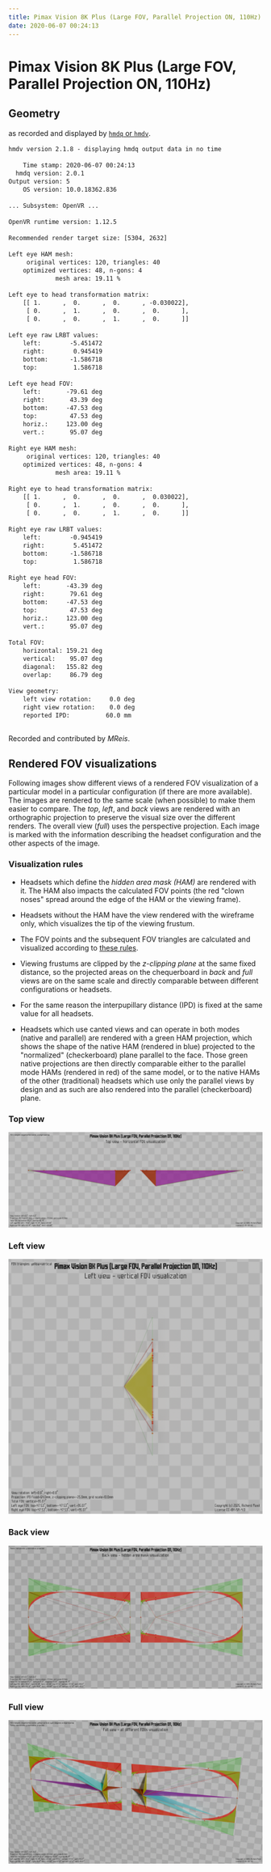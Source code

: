 ```yaml
---
title: Pimax Vision 8K Plus (Large FOV, Parallel Projection ON, 110Hz)
date: 2020-06-07 00:24:13
---
```

# Pimax Vision 8K Plus (Large FOV, Parallel Projection ON, 110Hz)

## Geometry

as recorded and displayed by [`hmdq` or `hmdv`](https://github.com/risa2000/hmdq).
```
hmdv version 2.1.8 - displaying hmdq output data in no time

    Time stamp: 2020-06-07 00:24:13
  hmdq version: 2.0.1
Output version: 5
    OS version: 10.0.18362.836

... Subsystem: OpenVR ...

OpenVR runtime version: 1.12.5

Recommended render target size: [5304, 2632]

Left eye HAM mesh:
     original vertices: 120, triangles: 40
    optimized vertices: 48, n-gons: 4
             mesh area: 19.11 %

Left eye to head transformation matrix:
    [[ 1.      ,  0.      ,  0.      , -0.030022],
     [ 0.      ,  1.      ,  0.      ,  0.      ],
     [ 0.      ,  0.      ,  1.      ,  0.      ]]

Left eye raw LRBT values:
    left:        -5.451472
    right:        0.945419
    bottom:      -1.586718
    top:          1.586718

Left eye head FOV:
    left:       -79.61 deg
    right:       43.39 deg
    bottom:     -47.53 deg
    top:         47.53 deg
    horiz.:     123.00 deg
    vert.:       95.07 deg

Right eye HAM mesh:
     original vertices: 120, triangles: 40
    optimized vertices: 48, n-gons: 4
             mesh area: 19.11 %

Right eye to head transformation matrix:
    [[ 1.      ,  0.      ,  0.      ,  0.030022],
     [ 0.      ,  1.      ,  0.      ,  0.      ],
     [ 0.      ,  0.      ,  1.      ,  0.      ]]

Right eye raw LRBT values:
    left:        -0.945419
    right:        5.451472
    bottom:      -1.586718
    top:          1.586718

Right eye head FOV:
    left:       -43.39 deg
    right:       79.61 deg
    bottom:     -47.53 deg
    top:         47.53 deg
    horiz.:     123.00 deg
    vert.:       95.07 deg

Total FOV:
    horizontal: 159.21 deg
    vertical:    95.07 deg
    diagonal:   155.82 deg
    overlap:     86.79 deg

View geometry:
    left view rotation:     0.0 deg
    right view rotation:    0.0 deg
    reported IPD:          60.0 mm


```
Recorded and contributed by _MReis_.

## Rendered FOV visualizations

Following images show different views of a rendered FOV visualization of a
particular model in a particular configuration (if there are more available).
The images are rendered to the same scale (when possible) to make them easier
to compare. The _top_, _left_, and _back_ views are rendered with an
orthographic projection to preserve the visual size over the different renders.
The overall view (_full_) uses the perspective projection. Each image is marked
with the information describing the headset configuration and the other aspects
of the image.

### Visualization rules

* Headsets which define the _hidden area mask (HAM)_ are rendered with it. The
  HAM also impacts the calculated FOV points (the red "clown noses" spread
  around the edge of the HAM or the viewing frame).

* Headsets without the HAM have the view rendered with the wireframe only, which
  visualizes the tip of the viewing frustum.

* The FOV points and the subsequent FOV triangles are calculated and visualized
  according to [these
  rules](https://risa2000.github.io/vrdocs/docs/hmd_fov_calculation).

* Viewing frustums are clipped by the _z-clipping plane_ at the same fixed
  distance, so the projected areas on the chequerboard in _back_ and _full_
  views are on the same scale and directly comparable between different
  configurations or headsets.

* For the same reason the interpupillary distance (IPD) is fixed at the same
  value for all headsets.

* Headsets which use canted views and can operate in both modes (native and
  parallel) are rendered with a green HAM projection, which shows the shape of
  the native HAM (rendered in blue) projected to the "normalized"
  (checkerboard) plane parallel to the face. Those green native projections are
  then directly comparable either to the parallel mode HAMs (rendered in red)
  of the same model, or to the native HAMs of the other (traditional) headsets
  which use only the parallel views by design and as such are also rendered
  into the parallel (checkerboard) plane.

### Top view
[![Pimax Vision 8K Plus (Large FOV, Parallel Projection ON, 110Hz) - top view](../images/PimaxVision8KPlus_Large_PP_R110_top.dmx.png)](../images/PimaxVision8KPlus_Large_PP_R110_top.dmx.png)

### Left view
[![Pimax Vision 8K Plus (Large FOV, Parallel Projection ON, 110Hz) - left view](../images/PimaxVision8KPlus_Large_PP_R110_left.dmx.png)](../images/PimaxVision8KPlus_Large_PP_R110_left.dmx.png)

### Back view
[![Pimax Vision 8K Plus (Large FOV, Parallel Projection ON, 110Hz) - back view](../images/PimaxVision8KPlus_Large_PP_R110_back.dmx.png)](../images/PimaxVision8KPlus_Large_PP_R110_back.dmx.png)

### Full view
[![Pimax Vision 8K Plus (Large FOV, Parallel Projection ON, 110Hz) - full view](../images/PimaxVision8KPlus_Large_PP_R110_over.dmx.png)](../images/PimaxVision8KPlus_Large_PP_R110_over.dmx.png)

